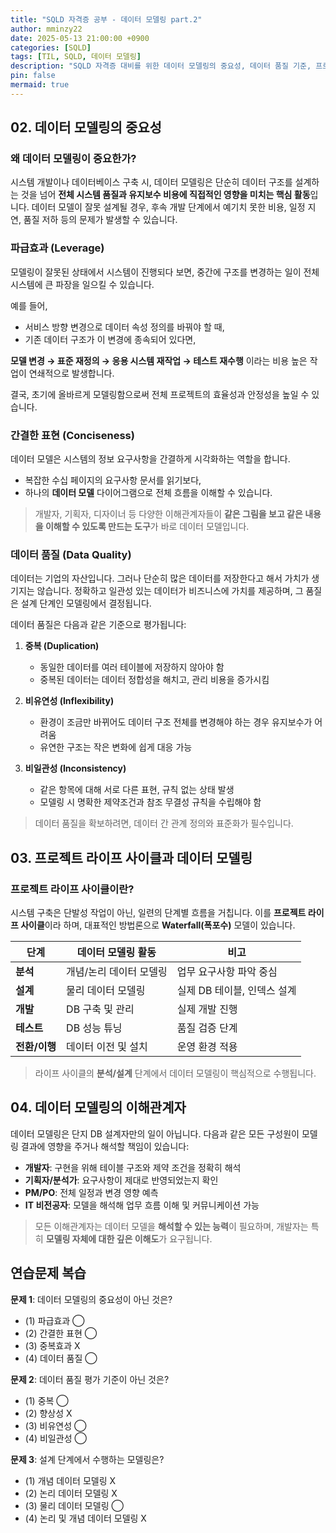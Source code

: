 ```yaml
---
title: "SQLD 자격증 공부 - 데이터 모델링 part.2"
author: mminzy22
date: 2025-05-13 21:00:00 +0900
categories: [SQLD]
tags: [TIL, SQLD, 데이터 모델링]
description: "SQLD 자격증 대비를 위한 데이터 모델링의 중요성, 데이터 품질 기준, 프로젝트 라이프 사이클과의 연계 등을 자세히 정리한 글입니다."
pin: false
mermaid: true
---
```


## 02. 데이터 모델링의 중요성

### 왜 데이터 모델링이 중요한가?

시스템 개발이나 데이터베이스 구축 시, 데이터 모델링은 단순히 데이터 구조를 설계하는 것을 넘어 **전체 시스템 품질과 유지보수 비용에 직접적인 영향을 미치는 핵심 활동**입니다. 데이터 모델이 잘못 설계될 경우, 후속 개발 단계에서 예기치 못한 비용, 일정 지연, 품질 저하 등의 문제가 발생할 수 있습니다.


### 파급효과 (Leverage)

모델링이 잘못된 상태에서 시스템이 진행되다 보면, 중간에 구조를 변경하는 일이 전체 시스템에 큰 파장을 일으킬 수 있습니다.

예를 들어,

* 서비스 방향 변경으로 데이터 속성 정의를 바꿔야 할 때,
* 기존 데이터 구조가 이 변경에 종속되어 있다면,

**모델 변경 → 표준 재정의 → 응용 시스템 재작업 → 테스트 재수행**
이라는 비용 높은 작업이 연쇄적으로 발생합니다.

결국, 초기에 올바르게 모델링함으로써 전체 프로젝트의 효율성과 안정성을 높일 수 있습니다.


### 간결한 표현 (Conciseness)

데이터 모델은 시스템의 정보 요구사항을 간결하게 시각화하는 역할을 합니다.

* 복잡한 수십 페이지의 요구사항 문서를 읽기보다,
* 하나의 **데이터 모델** 다이어그램으로 전체 흐름을 이해할 수 있습니다.

> 개발자, 기획자, 디자이너 등 다양한 이해관계자들이 **같은 그림을 보고 같은 내용을 이해할 수 있도록 만드는 도구**가 바로 데이터 모델입니다.


### 데이터 품질 (Data Quality)

데이터는 기업의 자산입니다. 그러나 단순히 많은 데이터를 저장한다고 해서 가치가 생기지는 않습니다. 정확하고 일관성 있는 데이터가 비즈니스에 가치를 제공하며, 그 품질은 설계 단계인 모델링에서 결정됩니다.

데이터 품질은 다음과 같은 기준으로 평가됩니다:

1. **중복 (Duplication)**

   * 동일한 데이터를 여러 테이블에 저장하지 않아야 함
   * 중복된 데이터는 데이터 정합성을 해치고, 관리 비용을 증가시킴

2. **비유연성 (Inflexibility)**

   * 환경이 조금만 바뀌어도 데이터 구조 전체를 변경해야 하는 경우 유지보수가 어려움
   * 유연한 구조는 작은 변화에 쉽게 대응 가능

3. **비일관성 (Inconsistency)**

   * 같은 항목에 대해 서로 다른 표현, 규칙 없는 상태 발생
   * 모델링 시 명확한 제약조건과 참조 무결성 규칙을 수립해야 함

> 데이터 품질을 확보하려면, 데이터 간 관계 정의와 표준화가 필수입니다.


## 03. 프로젝트 라이프 사이클과 데이터 모델링

### 프로젝트 라이프 사이클이란?

시스템 구축은 단발성 작업이 아닌, 일련의 단계별 흐름을 거칩니다. 이를 **프로젝트 라이프 사이클**이라 하며, 대표적인 방법론으로 **Waterfall(폭포수)** 모델이 있습니다.

| 단계        | 데이터 모델링 활동    | 비고                |
| --------- | ------------- | ----------------- |
| **분석**    | 개념/논리 데이터 모델링 | 업무 요구사항 파악 중심     |
| **설계**    | 물리 데이터 모델링    | 실제 DB 테이블, 인덱스 설계 |
| **개발**    | DB 구축 및 관리    | 실제 개발 진행          |
| **테스트**   | DB 성능 튜닝      | 품질 검증 단계          |
| **전환/이행** | 데이터 이전 및 설치   | 운영 환경 적용          |

> 라이프 사이클의 **분석/설계** 단계에서 데이터 모델링이 핵심적으로 수행됩니다.


## 04. 데이터 모델링의 이해관계자

데이터 모델링은 단지 DB 설계자만의 일이 아닙니다. 다음과 같은 모든 구성원이 모델링 결과에 영향을 주거나 해석할 책임이 있습니다:

* **개발자**: 구현을 위해 테이블 구조와 제약 조건을 정확히 해석
* **기획자/분석가**: 요구사항이 제대로 반영되었는지 확인
* **PM/PO**: 전체 일정과 변경 영향 예측
* **IT 비전공자**: 모델을 해석해 업무 흐름 이해 및 커뮤니케이션 가능

> 모든 이해관계자는 데이터 모델을 **해석할 수 있는 능력**이 필요하며, 개발자는 특히 **모델링 자체에 대한 깊은 이해도**가 요구됩니다.


## 연습문제 복습

**문제 1**: 데이터 모델링의 중요성이 아닌 것은?

* (1) 파급효과 ◯
* (2) 간결한 표현 ◯
* (3) 중복효과 X
* (4) 데이터 품질 ◯

**문제 2**: 데이터 품질 평가 기준이 아닌 것은?

* (1) 중복 ◯
* (2) 향상성 X
* (3) 비유연성 ◯
* (4) 비일관성 ◯

**문제 3**: 설계 단계에서 수행하는 모델링은?

* (1) 개념 데이터 모델링 X
* (2) 논리 데이터 모델링 X
* (3) 물리 데이터 모델링 ◯
* (4) 논리 및 개념 데이터 모델링 X

